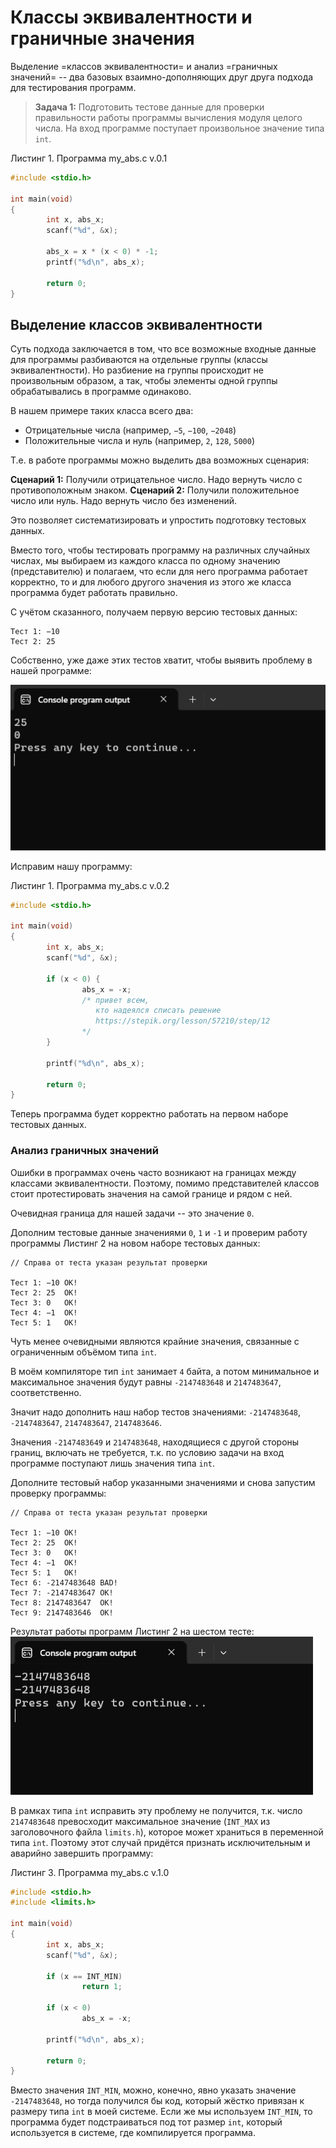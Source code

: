 # Классы эквивалентности и граничные значения

Выделение =классов эквивалентности= и анализ =граничных значений= -- два базовых взаимно-дополняющих друг друга подхода для тестирования программ. 

> **Задача 1:**
Подготовить тестове данные для проверки правильности работы программы вычисления модуля целого числа. На вход программе поступает произвольное значение типа `int`.

Листинг 1. Программа my_abs.c v.0.1
```c
#include <stdio.h>

int main(void)
{
        int x, abs_x;
        scanf("%d", &x);

        abs_x = x * (x < 0) * -1; 
        printf("%d\n", abs_x);

        return 0;
}
```


## Выделение классов эквивалентности

Суть подхода заключается в том, что все возможные входные данные для программы разбиваются на отдельные группы (классы эквивалентности). Но разбиение на группы происходит не произвольным образом, а так, чтобы элементы одной группы обрабатывались в программе одинаково.

В нашем примере таких класса всего два:

- Отрицательные числа (например, `−5`, `−100`, `−2048`)
- Положительные числа и нуль (например, `2`, `128`, `5000`)

Т.е. в работе программы можно выделить два возможных сценария:

**Сценарий 1:** Получили отрицательное число. Надо вернуть число с противоположным знаком.
**Сценарий 2:** Получили положительное число или нуль. Надо вернуть число без изменений.


Это позволяет систематизировать и упростить подготовку тестовых данных. 

Вместо того, чтобы тестировать программу на различных случайных числах, мы выбираем из каждого класса по одному значению (представителю) и полагаем, что если для него программа работает корректно, то и для любого другого значения из этого же класса программа будет работать правильно.

С учётом сказанного, получаем первую версию тестовых данных:

```
Тест 1: −10
Тест 2: 25 
```

Собственно, уже даже этих тестов хватит, чтобы выявить проблему в нашей программе:

![](./my_abs_test_1.png)

Исправим нашу программу:

Листинг 1. Программа my_abs.c v.0.2
```c
#include <stdio.h>

int main(void)
{
        int x, abs_x;
        scanf("%d", &x);

        if (x < 0) {
                abs_x = -x;
                /* привет всем, 
                   кто надеялся списать решение 
                   https://stepik.org/lesson/57210/step/12
                */
        }
        
        printf("%d\n", abs_x);

        return 0;
}
```

Теперь программа будет корректно работать на первом наборе тестовых данных.


### Анализ граничных значений

Ошибки в программах очень часто возникают на границах между классами эквивалентности. Поэтому, помимо представителей классов стоит протестировать значения на самой границе и рядом с ней.

Очевидная граница для нашей задачи -- это значение `0`. 

Дополним тестовые данные значениями `0`, `1` и `-1` и проверим работу программы Листинг 2 на новом наборе тестовых данных:

```
// Справа от теста указан результат проверки

Тест 1: −10 OK!  
Тест 2: 25  OK!
Тест 3: 0   OK!
Тест 4: −1  OK!
Тест 5: 1   OK!
```

Чуть менее очевидными являются крайние значения, связанные с ограниченным объёмом типа `int`. 

В моём компиляторе тип `int` занимает `4` байта, а потом минимальное и максимальное значения будут равны `-2147483648` и `2147483647`, соответственно.

Значит надо дополнить наш набор тестов значениями:
`-2147483648`, `-2147483647`, `2147483647`, `2147483646`.

Значения `-2147483649` и `2147483648`, находящиеся с другой стороны границ, включать не требуется, т.к. по условию задачи на вход программе поступают лишь значения типа `int`.


Дополните тестовый набор указанными значениями и снова запустим проверку программы:

```
// Справа от теста указан результат проверки

Тест 1: −10 OK!  
Тест 2: 25  OK!
Тест 3: 0   OK!
Тест 4: −1  OK!
Тест 5: 1   OK!
Тест 6: -2147483648 BAD!
Тест 7: -2147483647 OK!
Тест 8: 2147483647  OK!
Тест 9: 2147483646  OK!
```

Результат работы программ Листинг 2 на шестом тесте:
![](./my_abs_test_2.png)

В рамках типа `int` исправить эту проблему не получится, т.к. число `2147483648` превосходит максимальное значение (`INT_MAX` из заголовочного файла `limits.h`), которое может храниться в переменной типа `int`. Поэтому этот случай придётся признать исключительным и аварийно завершить программу:

Листинг 3. Программа my_abs.c v.1.0 
```c
#include <stdio.h>
#include <limits.h> 

int main(void)
{
        int x, abs_x;
        scanf("%d", &x);

        if (x == INT_MIN)
                return 1;

        if (x < 0) 
                abs_x = -x;
        
        printf("%d\n", abs_x);

        return 0;
}
```

Вместо значения `INT_MIN`, можно, конечно, явно указать значение `-2147483648`, но тогда получился бы код, который жёстко привязан к размеру типа `int` в моей системе. Если же мы используем `INT_MIN`, то программа будет подстраиваться под тот размер `int`, который используется в системе, где компилируется программа.

